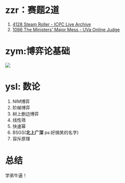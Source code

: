 # zzr：赛题2道
1. [4128 Steam Roller - ICPC Live Archive](https://icpcarchive.ecs.baylor.edu/external/41/4128.pdf)
2. [1086 The Ministers' Major Mess - UVa Online Judge](https://uva.onlinejudge.org/external/10/1086.pdf)

# zym:博弈论基础
![](https://img2018.cnblogs.com/blog/1484685/201811/1484685-20181102001101639-1360888353.png)


# ysl: 数论
1. NIM博弈
2. 阶梯博弈
3. 树上删边博弈
4. 线性筛
5. 快速幂
6. BSGS(**北上广深** ps:好搞笑的名字)
7. 容斥原理

# 总结
学弟牛逼！